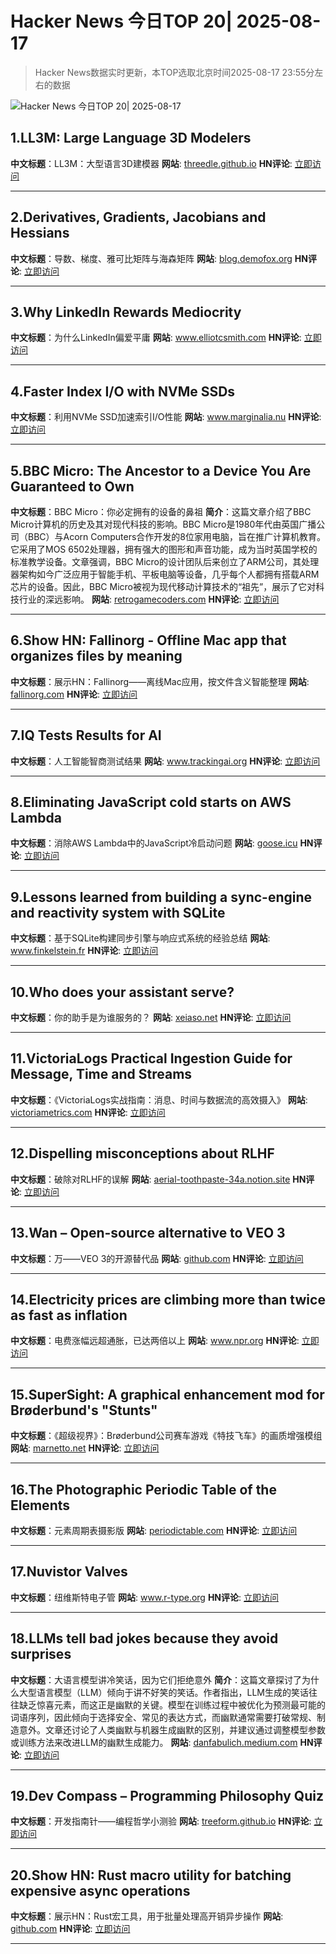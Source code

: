 # Hacker News 今日TOP 20| 2025-08-17

> Hacker News数据实时更新，本TOP选取北京时间2025-08-17 23:55分左右的数据

![Hacker News 今日TOP 20| 2025-08-17](https://img.chuhaix.com/2024/0910_imageFile-1665440404179-628424718_1725901191.png)

## 1.LL3M: Large Language 3D Modelers
**中文标题**：LL3M：大型语言3D建模器
**网站**:  <a href='https://threedle.github.io/ll3m/' target='_blank' rel='nofollow'>threedle.github.io</a>
**HN评论**:  <a href='https://news.ycombinator.com/item?id=44930808&utm_source=www.chuhaix.com' target='_blank' rel='nofollow'>立即访问</a>

---

## 2.Derivatives, Gradients, Jacobians and Hessians
**中文标题**：导数、梯度、雅可比矩阵与海森矩阵
**网站**:  <a href='https://blog.demofox.org/2025/08/16/derivatives-gradients-jacobians-and-hessians-oh-my/' target='_blank' rel='nofollow'>blog.demofox.org</a>
**HN评论**:  <a href='https://news.ycombinator.com/item?id=44931666&utm_source=www.chuhaix.com' target='_blank' rel='nofollow'>立即访问</a>

---

## 3.Why LinkedIn Rewards Mediocrity
**中文标题**：为什么LinkedIn偏爱平庸
**网站**:  <a href='https://www.elliotcsmith.com/linkedin-toxic-mediocrity/' target='_blank' rel='nofollow'>www.elliotcsmith.com</a>
**HN评论**:  <a href='https://news.ycombinator.com/item?id=44930186&utm_source=www.chuhaix.com' target='_blank' rel='nofollow'>立即访问</a>

---

## 4.Faster Index I/O with NVMe SSDs
**中文标题**：利用NVMe SSD加速索引I/O性能
**网站**:  <a href='https://www.marginalia.nu/log/a_123_index_io/' target='_blank' rel='nofollow'>www.marginalia.nu</a>
**HN评论**:  <a href='https://news.ycombinator.com/item?id=44931368&utm_source=www.chuhaix.com' target='_blank' rel='nofollow'>立即访问</a>

---

## 5.BBC Micro: The Ancestor to a Device You Are Guaranteed to Own
**中文标题**：BBC Micro：你必定拥有的设备的鼻祖
**简介**：这篇文章介绍了BBC Micro计算机的历史及其对现代科技的影响。BBC Micro是1980年代由英国广播公司（BBC）与Acorn Computers合作开发的8位家用电脑，旨在推广计算机教育。它采用了MOS 6502处理器，拥有强大的图形和声音功能，成为当时英国学校的标准教学设备。文章强调，BBC Micro的设计团队后来创立了ARM公司，其处理器架构如今广泛应用于智能手机、平板电脑等设备，几乎每个人都拥有搭载ARM芯片的设备。因此，BBC Micro被视为现代移动计算技术的“祖先”，展示了它对科技行业的深远影响。
**网站**:  <a href='https://retrogamecoders.com/bbc-micro-the-ancestor-to-a-device-you-are-guaranteed-to-own/' target='_blank' rel='nofollow'>retrogamecoders.com</a>
**HN评论**:  <a href='https://news.ycombinator.com/item?id=44931321&utm_source=www.chuhaix.com' target='_blank' rel='nofollow'>立即访问</a>

---

## 6.Show HN: Fallinorg - Offline Mac app that organizes files by meaning
**中文标题**：展示HN：Fallinorg——离线Mac应用，按文件含义智能整理
**网站**:  <a href='https://fallinorg.com/#' target='_blank' rel='nofollow'>fallinorg.com</a>
**HN评论**:  <a href='https://news.ycombinator.com/item?id=44932375&utm_source=www.chuhaix.com' target='_blank' rel='nofollow'>立即访问</a>

---

## 7.IQ Tests Results for AI
**中文标题**：人工智能智商测试结果
**网站**:  <a href='https://www.trackingai.org/home' target='_blank' rel='nofollow'>www.trackingai.org</a>
**HN评论**:  <a href='https://news.ycombinator.com/item?id=44930222&utm_source=www.chuhaix.com' target='_blank' rel='nofollow'>立即访问</a>

---

## 8.Eliminating JavaScript cold starts on AWS Lambda
**中文标题**：消除AWS Lambda中的JavaScript冷启动问题
**网站**:  <a href='https://goose.icu/lambda/' target='_blank' rel='nofollow'>goose.icu</a>
**HN评论**:  <a href='https://news.ycombinator.com/item?id=44922383&utm_source=www.chuhaix.com' target='_blank' rel='nofollow'>立即访问</a>

---

## 9.Lessons learned from building a sync-engine and reactivity system with SQLite
**中文标题**：基于SQLite构建同步引擎与响应式系统的经验总结
**网站**:  <a href='https://www.finkelstein.fr/sqlite-sync-engine-with-reactivity' target='_blank' rel='nofollow'>www.finkelstein.fr</a>
**HN评论**:  <a href='https://news.ycombinator.com/item?id=44929478&utm_source=www.chuhaix.com' target='_blank' rel='nofollow'>立即访问</a>

---

## 10.Who does your assistant serve?
**中文标题**：你的助手是为谁服务的？
**网站**:  <a href='https://xeiaso.net/blog/2025/who-assistant-serve/' target='_blank' rel='nofollow'>xeiaso.net</a>
**HN评论**:  <a href='https://news.ycombinator.com/item?id=44932200&utm_source=www.chuhaix.com' target='_blank' rel='nofollow'>立即访问</a>

---

## 11.VictoriaLogs Practical Ingestion Guide for Message, Time and Streams
**中文标题**：《VictoriaLogs实战指南：消息、时间与数据流的高效摄入》
**网站**:  <a href='https://victoriametrics.com/blog/victorialogs-concepts-message-time-stream/index.html' target='_blank' rel='nofollow'>victoriametrics.com</a>
**HN评论**:  <a href='https://news.ycombinator.com/item?id=44930625&utm_source=www.chuhaix.com' target='_blank' rel='nofollow'>立即访问</a>

---

## 12.Dispelling misconceptions about RLHF
**中文标题**：破除对RLHF的误解
**网站**:  <a href='https://aerial-toothpaste-34a.notion.site/How-OpenAI-Misled-You-on-RLHF-1f83f742d9dd80a68129d06503464aff' target='_blank' rel='nofollow'>aerial-toothpaste-34a.notion.site</a>
**HN评论**:  <a href='https://news.ycombinator.com/item?id=44929424&utm_source=www.chuhaix.com' target='_blank' rel='nofollow'>立即访问</a>

---

## 13.Wan – Open-source alternative to VEO 3
**中文标题**：万——VEO 3的开源替代品
**网站**:  <a href='https://github.com/Wan-Video/Wan2.2' target='_blank' rel='nofollow'>github.com</a>
**HN评论**:  <a href='https://news.ycombinator.com/item?id=44928997&utm_source=www.chuhaix.com' target='_blank' rel='nofollow'>立即访问</a>

---

## 14.Electricity prices are climbing more than twice as fast as inflation
**中文标题**：电费涨幅远超通胀，已达两倍以上
**网站**:  <a href='https://www.npr.org/2025/08/16/nx-s1-5502671/electricity-bill-high-inflation-ai' target='_blank' rel='nofollow'>www.npr.org</a>
**HN评论**:  <a href='https://news.ycombinator.com/item?id=44931763&utm_source=www.chuhaix.com' target='_blank' rel='nofollow'>立即访问</a>

---

## 15.SuperSight: A graphical enhancement mod for Brøderbund's "Stunts"
**中文标题**：《超级视界》：Brøderbund公司赛车游戏《特技飞车》的画质增强模组
**网站**:  <a href='https://marnetto.net/2025/02/20/broderbund-stunts-1' target='_blank' rel='nofollow'>marnetto.net</a>
**HN评论**:  <a href='https://news.ycombinator.com/item?id=44887744&utm_source=www.chuhaix.com' target='_blank' rel='nofollow'>立即访问</a>

---

## 16.The Photographic Periodic Table of the Elements
**中文标题**：元素周期表摄影版
**网站**:  <a href='https://periodictable.com' target='_blank' rel='nofollow'>periodictable.com</a>
**HN评论**:  <a href='https://news.ycombinator.com/item?id=44900023&utm_source=www.chuhaix.com' target='_blank' rel='nofollow'>立即访问</a>

---

## 17.Nuvistor Valves
**中文标题**：纽维斯特电子管
**网站**:  <a href='http://www.r-type.org/articles/art-150.htm' target='_blank' rel='nofollow'>www.r-type.org</a>
**HN评论**:  <a href='https://news.ycombinator.com/item?id=44930111&utm_source=www.chuhaix.com' target='_blank' rel='nofollow'>立即访问</a>

---

## 18.LLMs tell bad jokes because they avoid surprises
**中文标题**：大语言模型讲冷笑话，因为它们拒绝意外
**简介**：这篇文章探讨了为什么大型语言模型（LLM）倾向于讲不好笑的笑话。作者指出，LLM生成的笑话往往缺乏惊喜元素，而这正是幽默的关键。模型在训练过程中被优化为预测最可能的词语序列，因此倾向于选择安全、常见的表达方式，而幽默通常需要打破常规、制造意外。文章还讨论了人类幽默与机器生成幽默的区别，并建议通过调整模型参数或训练方法来改进LLM的幽默生成能力。
**网站**:  <a href='https://danfabulich.medium.com/llms-tell-bad-jokes-because-they-avoid-surprises-7f111aac4f96' target='_blank' rel='nofollow'>danfabulich.medium.com</a>
**HN评论**:  <a href='https://news.ycombinator.com/item?id=44891596&utm_source=www.chuhaix.com' target='_blank' rel='nofollow'>立即访问</a>

---

## 19.Dev Compass – Programming Philosophy Quiz
**中文标题**：开发指南针——编程哲学小测验
**网站**:  <a href='https://treeform.github.io/devcompas/' target='_blank' rel='nofollow'>treeform.github.io</a>
**HN评论**:  <a href='https://news.ycombinator.com/item?id=44927244&utm_source=www.chuhaix.com' target='_blank' rel='nofollow'>立即访问</a>

---

## 20.Show HN: Rust macro utility for batching expensive async operations
**中文标题**：展示HN：Rust宏工具，用于批量处理高开销异步操作
**网站**:  <a href='https://github.com/hackermondev/batched' target='_blank' rel='nofollow'>github.com</a>
**HN评论**:  <a href='https://news.ycombinator.com/item?id=44904742&utm_source=www.chuhaix.com' target='_blank' rel='nofollow'>立即访问</a>

---

